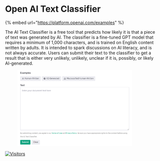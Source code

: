 # Open AI Text Classifier

{% embed url="https://platform.openai.com/examples" %}

The AI Text Classifier is a free tool that predicts how likely it is that a piece of text was generated by AI. The classifier is a fine-tuned GPT model that requires a minimum of 1,000 characters, and is trained on English content written by adults. It is intended to spark discussions on AI literacy, and is not always accurate. Users can submit their text to the classifier to get a result that is either very unlikely, unlikely, unclear if it is, possibly, or likely AI-generated.

<figure><img src="../.gitbook/assets/openai.png" alt="" width="375"><figcaption></figcaption></figure>

[![Visitors](https://api.visitorbadge.io/api/visitors?path=https%3A%2F%2Fgithub.com%2Fdrshahizan\&labelColor=%23697689\&countColor=%23555555\&style=plastic)](https://visitorbadge.io/status?path=https%3A%2F%2Fgithub.com%2Fdrshahizan)
